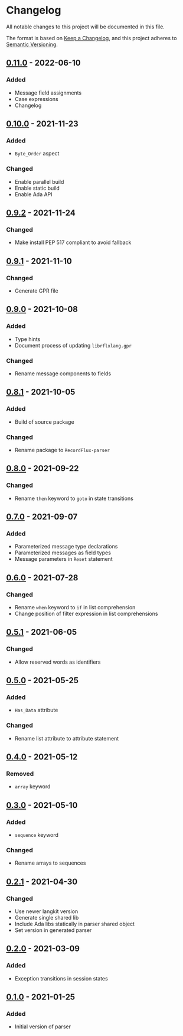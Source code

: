 # Changelog

All notable changes to this project will be documented in this file.

The format is based on [Keep a Changelog](https://keepachangelog.com/en/1.0.0/),
and this project adheres to [Semantic Versioning](https://semver.org/spec/v2.0.0.html).

## [0.11.0] - 2022-06-10

### Added

- Message field assignments
- Case expressions
- Changelog

## [0.10.0] - 2021-11-23

### Added

- `Byte_Order` aspect

### Changed

- Enable parallel build
- Enable static build
- Enable Ada API

## [0.9.2] - 2021-11-24

### Changed

- Make install PEP 517 compliant to avoid fallback

## [0.9.1] - 2021-11-10

### Changed

- Generate GPR file

## [0.9.0] - 2021-10-08

### Added

- Type hints
- Document process of updating `librflxlang.gpr`

### Changed

- Rename message components to fields

## [0.8.1] - 2021-10-05

### Added

- Build of source package

### Changed

- Rename package to `RecordFlux-parser`

## [0.8.0] - 2021-09-22

### Changed

- Rename `then` keyword to `goto` in state transitions

## [0.7.0] - 2021-09-07

### Added

- Parameterized message type declarations
- Parameterized messages as field types
- Message parameters in `Reset` statement

## [0.6.0] - 2021-07-28

### Changed

- Rename `when` keyword to `if` in list comprehension
- Change position of filter expression in list comprehensions

## [0.5.1] - 2021-06-05

### Changed

- Allow reserved words as identifiers

## [0.5.0] - 2021-05-25

### Added

- `Has_Data` attribute

### Changed

- Rename list attribute to attribute statement

## [0.4.0] - 2021-05-12

### Removed

- `array` keyword

## [0.3.0] - 2021-05-10

### Added

- `sequence` keyword

### Changed

- Rename arrays to sequences

## [0.2.1] - 2021-04-30

### Changed

- Use newer langkit version
- Generate single shared lib
- Include Ada libs statically in parser shared object
- Set version in generated parser

## [0.2.0] - 2021-03-09

### Added

- Exception transitions in session states

## [0.1.0] - 2021-01-25

### Added

- Initial version of parser

[Unreleased]: https://github.com/Componolit/RecordFlux-parser/compare/v0.11.0...HEAD
[0.11.0]: https://github.com/Componolit/RecordFlux-parser/compare/v0.10.0...v0.11.0
[0.10.0]: https://github.com/Componolit/RecordFlux-parser/compare/v0.9.2...v0.10.0
[0.9.2]: https://github.com/Componolit/RecordFlux-parser/compare/v0.9.1...v0.9.2
[0.9.1]: https://github.com/Componolit/RecordFlux-parser/compare/v0.9.0...v0.9.1
[0.9.0]: https://github.com/Componolit/RecordFlux-parser/compare/v0.8.1...v0.9.0
[0.8.1]: https://github.com/Componolit/RecordFlux-parser/compare/v0.8.0...v0.8.1
[0.8.0]: https://github.com/Componolit/RecordFlux-parser/compare/v0.7.0...v0.8.0
[0.7.0]: https://github.com/Componolit/RecordFlux-parser/compare/v0.6.0...v0.7.0
[0.6.0]: https://github.com/Componolit/RecordFlux-parser/compare/v0.5.1...v0.6.0
[0.5.1]: https://github.com/Componolit/RecordFlux-parser/compare/v0.5.0...v0.5.1
[0.5.0]: https://github.com/Componolit/RecordFlux-parser/compare/v0.4.0...v0.5.0
[0.4.0]: https://github.com/Componolit/RecordFlux-parser/compare/v0.3.0...v0.4.0
[0.3.0]: https://github.com/Componolit/RecordFlux-parser/compare/v0.2.1...v0.3.0
[0.2.1]: https://github.com/Componolit/RecordFlux-parser/compare/v0.2.0...v0.2.1
[0.2.0]: https://github.com/Componolit/RecordFlux-parser/compare/v0.1.0...v0.2.0
[0.1.0]: https://github.com/Componolit/RecordFlux-parser/releases/tag/v0.1.0
